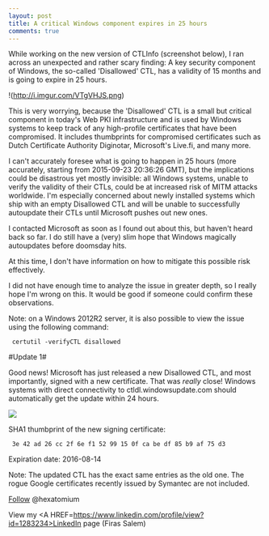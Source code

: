 ```yaml
---
layout: post
title: A critical Windows component expires in 25 hours
comments: true
---
```


While working on the new version of CTLInfo (screenshot below), I ran across an unexpected 
and rather scary finding:  A key security component of Windows, the so-called 'Disallowed' CTL, has a validity of 15 months 
and is going to expire in 25 hours. 

<!-- <img src=http://i.imgur.com/VTgVHJS.png> -->
!(http://i.imgur.com/VTgVHJS.png)


This is very worrying, because the 'Disallowed' CTL is a small but critical component in today's Web PKI infrastructure and is used by Windows systems to keep track of any high-profile certificates that have been compromised. It includes thumbprints for compromised certificates such as Dutch Certificate Authority Diginotar, Microsoft's Live.fi, and many more. 

I can't accurately foresee what is going to happen in 25 hours (more accurately, starting from 2015-09-23 20:36:26 GMT), but the implications could be disastrous yet mostly invisible: all Windows systems, unable to verify the validity of their CTLs, could be at increased risk of MITM attacks worldwide. I'm especially concerned about newly installed systems which ship with an empty Disallowed CTL and will be unable to successfully autoupdate their CTLs until Microsoft pushes out new ones.

I contacted Microsoft as soon as I found out about this, but haven't heard back so far. I do still 
have a (very) slim hope that Windows magically autoupdates before doomsday hits.

At this time, I don't have information on how to mitigate this possible risk effectively.

I did not have enough time to analyze the issue in greater depth, so I really hope I'm wrong on this.
It would be good if someone could confirm these observations.

Note: on a Windows 2012R2 server, it is also possible to view the issue using the following command:

     certutil -verifyCTL disallowed

#Update 1#

Good news! Microsoft has just released a new Disallowed CTL, and most importantly, signed with a new certificate. That was *really* close! Windows systems with direct connectivity to ctldl.windowsupdate.com should automatically get the update within 24 hours.

<img src=http://i.imgur.com/dZRNo9k.png>

SHA1 thumbprint of the new signing certificate:

     3e 42 ad 26 cc 2f 6e f1 52 99 15 0f ca be df 85 b9 af 75 d3
     
Expiration date: 2016-08-14

Note: The updated CTL has the exact same entries as the old one. The rogue Google certificates recently issued 
by Symantec are not included.
 
<A href=https://twitter.com/hexatomium>Follow</A> @hexatomium

View my <A HREF=https://www.linkedin.com/profile/view?id=1283234>LinkedIn</A> page (Firas Salem)
